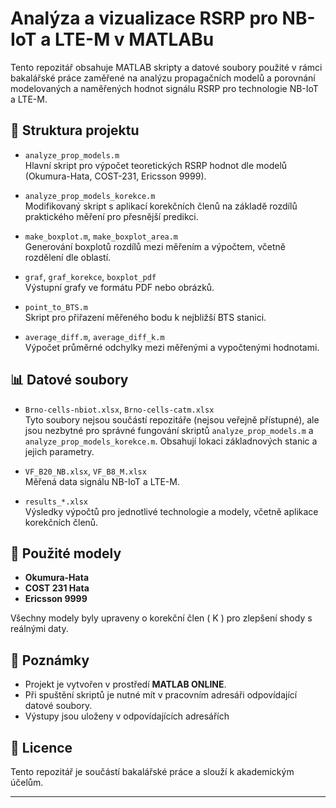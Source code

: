 # Analýza a vizualizace RSRP pro NB-IoT a LTE-M v MATLABu

Tento repozitář obsahuje MATLAB skripty a datové soubory použité v rámci bakalářské práce zaměřené na analýzu propagačních modelů a porovnání modelovaných a naměřených hodnot signálu RSRP pro technologie NB-IoT a LTE-M.

## 📂 Struktura projektu

- `analyze_prop_models.m`  
  Hlavní skript pro výpočet teoretických RSRP hodnot dle modelů (Okumura-Hata, COST-231, Ericsson 9999).

- `analyze_prop_models_korekce.m`  
  Modifikovaný skript s aplikací korekčních členů na základě rozdílů praktického měření pro přesnější predikci.

- `make_boxplot.m`, `make_boxplot_area.m`  
  Generování boxplotů rozdílů mezi měřením a výpočtem, včetně rozdělení dle oblastí.

- `graf`, `graf_korekce`, `boxplot_pdf`  
  Výstupní grafy ve formátu PDF nebo obrázků.

- `point_to_BTS.m`  
  Skript pro přiřazení měřeného bodu k nejbližší BTS stanici.

- `average_diff.m`, `average_diff_k.m`  
  Výpočet průměrné odchylky mezi měřenými a vypočtenými hodnotami.

## 📊 Datové soubory

- `Brno-cells-nbiot.xlsx`, `Brno-cells-catm.xlsx`  
  Tyto soubory nejsou součástí repozitáře (nejsou veřejně přístupné), ale jsou nezbytné pro správné fungování skriptů `analyze_prop_models.m` a `analyze_prop_models_korekce.m`. Obsahují lokaci základnových stanic a jejich parametry.


- `VF_B20_NB.xlsx`, `VF_B8_M.xlsx`  
  Měřená data signálu NB-IoT a LTE-M.

- `results_*.xlsx`  
  Výsledky výpočtů pro jednotlivé technologie a modely, včetně aplikace korekčních členů.

## 🧪 Použité modely

- **Okumura-Hata**
- **COST 231 Hata**
- **Ericsson 9999**

Všechny modely byly upraveny o korekční člen \( K \) pro zlepšení shody s reálnými daty.

## 📌 Poznámky

- Projekt je vytvořen v prostředí **MATLAB ONLINE**.
- Při spuštění skriptů je nutné mít v pracovním adresáři odpovídající datové soubory.
- Výstupy jsou uloženy v odpovídajících adresářích

## 📄 Licence

Tento repozitář je součástí bakalářské práce a slouží k akademickým účelům.

---

